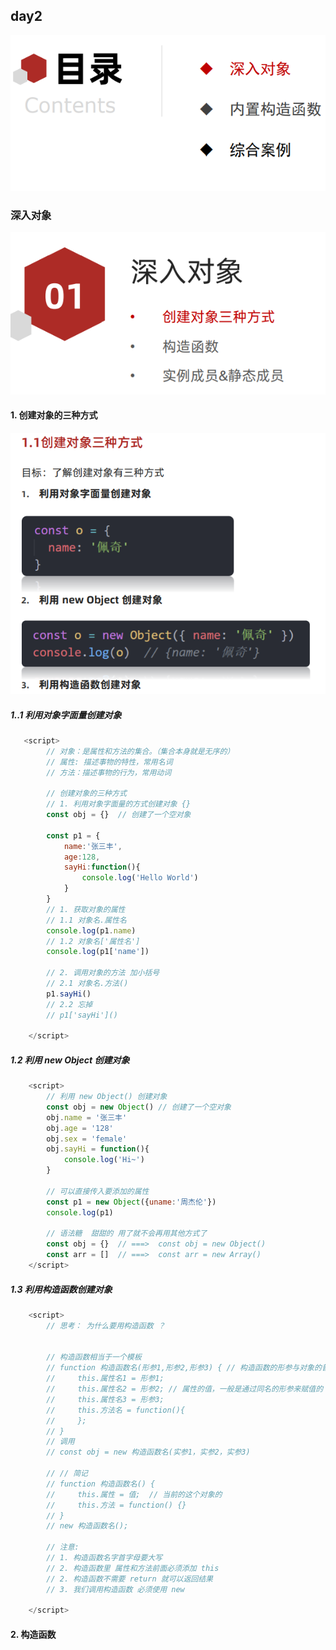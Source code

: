 ## day2

![image-20220809194056272](day02.assets/image-20220809194056272.png)

### 深入对象

![image-20220809194132782](day02.assets/image-20220809194132782.png)

#### 1. 创建对象的三种方式

![image-20220809194944296](day02.assets/image-20220809194944296.png)

##### 1..1 利用对象字面量创建对象

```js
   <script>
        // 对象：是属性和方法的集合。（集合本身就是无序的）
        // 属性: 描述事物的特性，常用名词
        // 方法：描述事物的行为，常用动词

        // 创建对象的三种方式
        // 1. 利用对象字面量的方式创建对象 {} 
        const obj = {}  // 创建了一个空对象

        const p1 = {
            name:'张三丰',
            age:128,
            sayHi:function(){
                console.log('Hello World')
            }
        }
        // 1. 获取对象的属性
        // 1.1 对象名.属性名
        console.log(p1.name)
        // 1.2 对象名['属性名']
        console.log(p1['name'])

        // 2. 调用对象的方法 加小括号
        // 2.1 对象名.方法()
        p1.sayHi()
        // 2.2 忘掉 
        // p1['sayHi']()
        
    </script>
```

##### 1.2 利用 new Object 创建对象

```js
    <script>
        // 利用 new Object() 创建对象
        const obj = new Object() // 创建了一个空对象
        obj.name = '张三丰'
        obj.age = '128'
        obj.sex = 'female'
        obj.sayHi = function(){
            console.log('Hi~')
        }

        // 可以直接传入要添加的属性
        const p1 = new Object({uname:'周杰伦'})
        console.log(p1)

        // 语法糖  甜甜的 用了就不会再用其他方式了
        const obj = {}  // ===>  const obj = new Object()
        const arr = []  // ===>  const arr = new Array()
    </script>
```

##### 1.3 利用构造函数创建对象

```js
    <script>
        // 思考： 为什么要用构造函数 ？ 


        // 构造函数相当于一个模板
        // function 构造函数名(形参1,形参2,形参3) { // 构造函数的形参与对象的普通属性是一般一致的
        //     this.属性名1 = 形参1; 
        //     this.属性名2 = 形参2; // 属性的值，一般是通过同名的形参来赋值的
        //     this.属性名3 = 形参3;
        //     this.方法名 = function(){
        //     };
        // }
        // 调用
        // const obj = new 构造函数名(实参1，实参2，实参3)

        // // 简记
        // function 构造函数名() {
        //     this.属性 = 值;  // 当前的这个对象的
        //     this.方法 = function() {}
        // }
        // new 构造函数名();

        // 注意: 
        // 1. 构造函数名字首字母要大写
        // 2. 构造函数里 属性和方法前面必须添加 this
        // 2. 构造函数不需要 return 就可以返回结果
        // 3. 我们调用构造函数 必须使用 new

    </script>
```

#### 2. 构造函数

